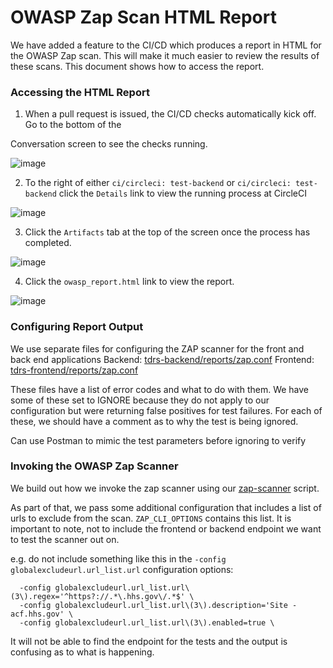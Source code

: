 # OWASP Zap Scan HTML Report

We have added a feature to the CI/CD which produces a report in HTML for the OWASP Zap scan. 
This will make it much easier to review the results of these scans. This document shows how
to access the report.

### Accessing the HTML Report

1. When a pull request is issued, the CI/CD checks automatically kick off. Go to the bottom of the

Conversation screen to see the checks running.

![image](images/ci-cd-checks.png)

2. To the right of either `ci/circleci: test-backend` or `ci/circleci: test-backend` click the `Details` 
link to view the running process at CircleCI

![image](images/circleci.png)

3. Click the `Artifacts` tab at the top of the screen once the process has completed.

![image](images/artifacts.png)

4. Click the `owasp_report.html` link to view the report.

![image](images/report.png)

### Configuring Report Output

We use separate files for configuring the ZAP scanner for the front and back end applications
Backend:    [tdrs-backend/reports/zap.conf](../../tdrs-backend/reports/zap.conf)
Frontend:   [tdrs-frontend/reports/zap.conf](../../tdrs-frontend/reports/zap.conf)

These files have a list of error codes and what to do with them. We have some of these set 
to IGNORE because they do not apply to our configuration but were returning false positives
for test failures. For each of these, we should have a comment as to why the test is being
ignored.

Can use Postman to mimic the test parameters before ignoring to verify

### Invoking the OWASP Zap Scanner

We build out how we invoke the zap scanner using our [zap-scanner](../../scripts/zap-scanner.sh) script.

As part of that, we pass some additional configuration that includes a list of urls to exclude from the 
scan.
`ZAP_CLI_OPTIONS` contains this list.
It is important to note, not to include the frontend or backend endpoint we want to test the scanner out
on. 

e.g. do not include something like this in the `-config globalexcludeurl.url_list.url` configuration options:
```
  -config globalexcludeurl.url_list.url\(3\).regex='^https?://.*\.hhs.gov\/.*$' \
  -config globalexcludeurl.url_list.url\(3\).description='Site - acf.hhs.gov' \
  -config globalexcludeurl.url_list.url\(3\).enabled=true \
```

It will not be able to find the endpoint for the tests and the output is confusing as to what is happening. 
